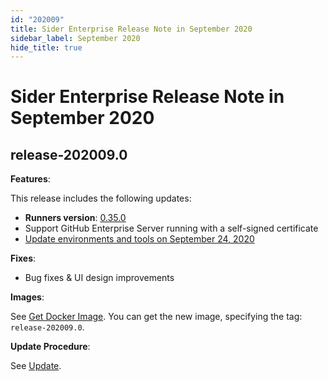 ```yaml
---
id: "202009"
title: Sider Enterprise Release Note in September 2020
sidebar_label: September 2020
hide_title: true
---
```


# Sider Enterprise Release Note in September 2020

## release-202009.0

**Features**:

This release includes the following updates:

- **Runners version**: [0.35.0](https://github.com/sider/runners/releases/tag/0.35.0)
- Support GitHub Enterprise Server running with a self-signed certificate
- [Update environments and tools on September 24, 2020](../../news/2020.md#update-environments-and-tools-on-september-24-2020)

**Fixes**:

- Bug fixes & UI design improvements

**Images**:

See [Get Docker Image](../installation.md#get-docker-image). You can get the new image, specifying the tag: `release-202009.0`.

**Update Procedure**:

See [Update](../updating.md).
